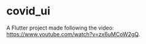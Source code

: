 # covid_ui

A Flutter project made following the video: https://www.youtube.com/watch?v=zx6uMCoW2gQ.